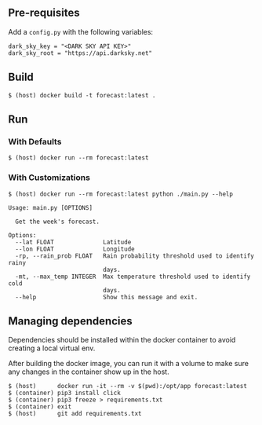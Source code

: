 ## Pre-requisites

Add a `config.py` with the following variables:

```
dark_sky_key = "<DARK SKY API KEY>"
dark_sky_root = "https://api.darksky.net"
```

## Build 

```
$ (host) docker build -t forecast:latest .
```

## Run

### With Defaults
```
$ (host) docker run --rm forecast:latest
```

### With Customizations

```
$ (host) docker run --rm forecast:latest python ./main.py --help

Usage: main.py [OPTIONS]

  Get the week's forecast.

Options:
  --lat FLOAT              Latitude
  --lon FLOAT              Longitude
  -rp, --rain_prob FLOAT   Rain probability threshold used to identify rainy
                           days.
  -mt, --max_temp INTEGER  Max temperature threshold used to identify cold
                           days.
  --help                   Show this message and exit.
```

## Managing dependencies

Dependencies should be installed within the docker container to avoid creating a local virtual env.

After building the docker image, you can run it with a volume to make sure any changes in the container show up in the host.

```
$ (host)      docker run -it --rm -v $(pwd):/opt/app forecast:latest
$ (container) pip3 install click
$ (container) pip3 freeze > requirements.txt
$ (container) exit
$ (host)      git add requirements.txt
```